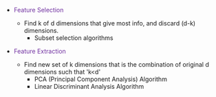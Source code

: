 - <font color="#7030a0">Feature Selection</font>
	- Find k of d dimensions that give most info, and discard (d-k) dimensions.
		- Subset selection algorithms


- <font color="#7030a0">Feature Extraction</font>
	- Find new set of k dimensions that is the combination of original d dimensions such that 'k<d'
		- PCA (Principal Component Analysis) Algorithm
		- Linear Discriminant Analysis Algorithm
